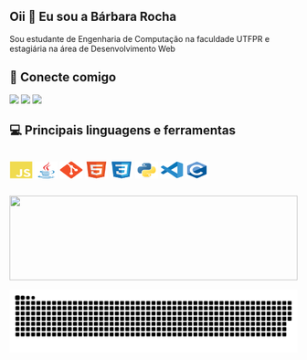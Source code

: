 ## Oii 👋 Eu sou a Bárbara Rocha 

Sou estudante de Engenharia de Computação na faculdade UTFPR e estagiária na área de Desenvolvimento Web

## 📌 Conecte comigo

<div>
  
 <a href="https://www.linkedin.com/in/bárbara-eduarda-rocha-a6205a213/" target="_blank"><img src="https://img.shields.io/badge/-LinkedIn-%230077B5?style=for-the-badge&logo=linkedin&logoColor=white" target="_blank"></a> 
 <a href="https://instagram.com/barbararocha__" target="_blank"><img src="https://img.shields.io/badge/-Instagram-%23E4405F?style=for-the-badge&logo=instagram&logoColor=white"        target="_blank"></a>
 <a href = "mailto:barbara.edu.rocha13@gmail.com"><img src="https://img.shields.io/badge/-Gmail-%23333?style=for-the-badge&logo=gmail&logoColor=white" target="_blank"></a>
  
</div>

## 💻 Principais linguagens e ferramentas

<div style="display: inline_block"><br>
  
  <img align="center" alt="Barbara-Js" height="30" width="40" src="https://raw.githubusercontent.com/devicons/devicon/master/icons/javascript/javascript-plain.svg">
  <img align="center" alt="Barbara-Java" height="30" width="40" src="https://github.com/devicons/devicon/blob/master/icons/java/java-original.svg"> 
  <img align="center" alt="Barbara-Git" height="30" width="40" src="https://github.com/devicons/devicon/blob/master/icons/git/git-original.svg">
  <img align="center" alt="Barbara-HTML" height="30" width="40" src="https://raw.githubusercontent.com/devicons/devicon/master/icons/html5/html5-original.svg">
  <img align="center" alt="Barbara-CSS" height="30" width="40" src="https://raw.githubusercontent.com/devicons/devicon/master/icons/css3/css3-original.svg">
  <img align="center" alt="Barbara-Python" height="30" width="40" src="https://raw.githubusercontent.com/devicons/devicon/master/icons/python/python-original.svg">
  <img align="center" alt="Barbara-VSCode" height="30" width="40" src="https://github.com/devicons/devicon/blob/master/icons/vscode/vscode-original.svg">
  <img align="center" alt="Barbara-C" height="30" width="40" src="https://github.com/devicons/devicon/blob/master/icons/c/c-original.svg">
  
</div>

##

<div>
  
  <a href="https://github.com/eduarda-rocha">
  <img width="100%" height="148em" src="https://github-readme-stats.vercel.app/api/top-langs/?username=eduarda-rocha&layout=compact&langs_count=9&theme=dracula"/>
    
</div>
  
</a>

![Snake animation](https://github.com/eduarda-rocha/eduarda-rocha/blob/output/github-contribution-grid-snake.svg)



